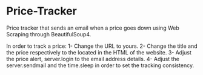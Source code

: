 # Price-Tracker
Price tracker that sends an email when a price goes down using Web Scraping through BeautifulSoup4.

In order to track a price:
1- Change the URL to yours.
2- Change the title and the price respectively to the <span in> located in the HTML of the website.
3- Adjust the price alert, server.login to the email address details.
4- Adjust the server.sendmail and the time.sleep in order to set the tracking consistency.
